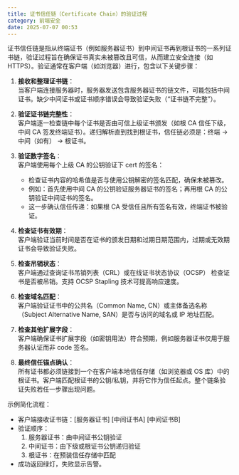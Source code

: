 ```yaml
---
title: 证书信任链（Certificate Chain）的验证过程
category: 前端安全
date: 2025-07-07 00:53
---
```

证书信任链是指从终端证书（例如服务器证书）到中间证书再到根证书的一系列证书链，验证过程旨在确保证书真实未被篡改且可信，从而建立安全连接（如 HTTPS）。验证通常在客户端（如浏览器）进行，包含以下关键步骤：  

1. **接收和整理证书链**：  
   当客户端连接服务器时，服务器发送包含服务器证书的链文件，可能包括中间证书。缺少中间证书或证书顺序错误会导致验证失败（“证书链不完整”）。  

2. **验证证书链完整性**：  
   客户端逐一检查链中每个证书是否由可信上级证书颁发（如根 CA 信任下级，中间 CA 签发终端证书）。递归解析直到找到根证书，信任链必须是：终端 → 中间（如有） → 根证书。  

3. **验证数字签名**：  
   客户端使用每个上级 CA 的公钥验证下 cert 的签名：  
   - 检查证书内容的哈希值是否与使用公钥解密的签名匹配，确保未被篡改。  
   - 例如：首先使用中间 CA 的公钥验证服务器证书的签名；再用根 CA 的公钥验证中间证书的签名。  
   - 这一步确认信任传递：如果根 CA 受信任且所有签名有效，终端证书被验证。  

4. **检查证书有效期**：  
   客户端验证当前时间是否在证书的颁发日期和过期日期范围内，过期或无效期证书会导致验证失败。  

5. **检查吊销状态**：  
   客户端通过查询证书吊销列表（CRL）或在线证书状态协议（OCSP） 检查证书是否被吊销。支持 OCSP Stapling 技术可提高响应速度。  

6. **检查域名匹配**：  
   客户端验证证书中的公共名（Common Name, CN）或主体备选名称（Subject Alternative Name, SAN）是否与访问的域名或 IP 地址匹配。  

7. **检查其他扩展字段**：  
   客户端确保证书扩展字段（如密钥用法）符合预期，例如服务器证书仅用于服务器认证而非 code 签名。  

8. **最终信任锚点确认**：  
   所有证书都必须链接到一个在客户端本地信任存储（如浏览器或 OS 库）中的根证书。客户端匹配根证书的公钥/私钥，并将它作为信任起点。整个链条验证失败若任一步骤出现问题。  

示例简化流程：

- 客户端接收证书链：[服务器证书] [中间证书A] [中间证书B]  
- 验证顺序：
  1. 服务器证书：由中间证书公钥验证
  2. 中间证书：由下级或根证书公钥递归验证
  3. 根证书：在预装信任存储中匹配
- 成功返回绿灯，失败显示告警。

